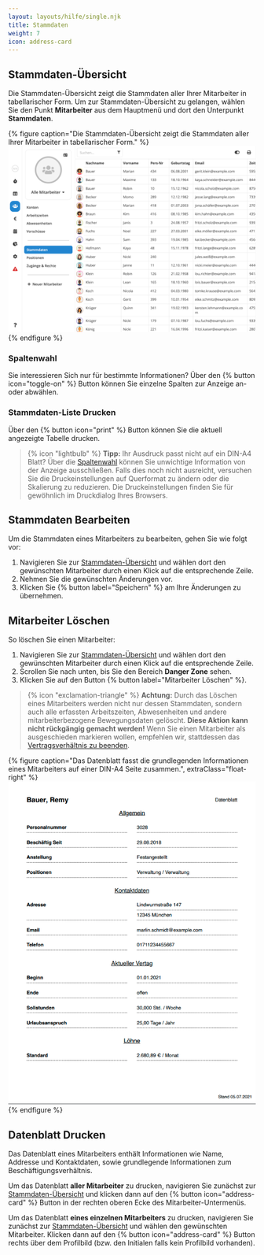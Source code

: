 ```yaml
---
layout: layouts/hilfe/single.njk
title: Stammdaten
weight: 7
icon: address-card
---
```


## Stammdaten-Übersicht

Die Stammdaten-Übersicht zeigt die Stammdaten aller Ihrer Mitarbeiter in tabellarischer Form. Um zur
Stammdaten-Übersicht zu gelangen, wählen Sie den Punkt **Mitarbeiter** aus dem Hauptmenü und dort den Unterpunkt
**Stammdaten**.

{% figure caption="Die Stammdaten-Übersicht zeigt die Stammdaten aller Ihrer Mitarbeiter in tabellarischer Form." %}
<img src="uebersicht.png" />
{% endfigure %}

### Spaltenwahl

Sie interessieren Sich nur für bestimmte Informationen? Über den {% button icon="toggle-on" %} Button können Sie einzelne Spalten zur Anzeige an- oder abwählen.

### Stammdaten-Liste Drucken

Über den {% button icon="print" %} Button können Sie die aktuell angezeigte Tabelle drucken.

> {% icon "lightbulb" %} **Tipp:** Ihr Ausdruck passt nicht auf ein DIN-A4 Blatt? Über die [Spaltenwahl](#spaltenwahl)
> können Sie unwichtige Information von der Anzeige ausschließen. Falls dies noch nicht ausreicht, versuchen Sie die
> Druckeinstellungen auf Querformat zu ändern oder die Skalierung zu reduzieren. Die Druckeinstellungen finden Sie für
> gewöhnlich im Druckdialog Ihres Browsers.

## Stammdaten Bearbeiten

Um die Stammdaten eines Mitarbeiters zu bearbeiten, gehen Sie wie folgt vor:

1. Navigieren Sie zur [Stammdaten-Übersicht](#stammdaten-übersicht) und wählen dort den gewünschten Mitarbeiter durch
   einen Klick auf die entsprechende Zeile.
2. Nehmen Sie die gewünschten Änderungen vor.
3. Klicken Sie {% button label="Speichern" %} am Ihre Änderungen zu übernehmen.

## Mitarbeiter Löschen

So löschen Sie einen Mitarbeiter:

1. Navigieren Sie zur [Stammdaten-Übersicht](#stammdaten-übersicht) und wählen dort den gewünschten Mitarbeiter durch
   einen Klick auf die entsprechende Zeile.
2. Scrollen Sie nach unten, bis Sie den Bereich **Danger Zone** sehen.
3. Klicken Sie auf den Button {% button label="Mitarbeiter Löschen" %}.

> {% icon "exclamation-triangle" %} **Achtung:** Durch das Löschen eines Mitarbeiters werden nicht nur dessen
> Stammdaten, sondern auch alle erfassten Arbeitszeiten, Abwesenheiten und andere mitarbeiterbezogene Bewegungsdaten
> gelöscht. **Diese Aktion kann nicht rückgängig gemacht werden!** Wenn Sie einen Mitarbeiter als ausgeschieden
> markieren wollen, empfehlen wir, stattdessen das [Vertragsverhältnis zu
> beenden](/hilfe/handbuch/vertrag/#vertrag-beenden).

{% figure caption="Das Datenblatt fasst die grundlegenden Informationen eines Mitarbeiters auf einer DIN-A4 Seite zusammen.", extraClass="float-right" %}
<img src="datenblatt.png" />
{% endfigure %}

## Datenblatt Drucken

Das Datenblatt eines Mitarbeiters enthält Informationen wie Name, Addresse und Kontaktdaten, sowie grundlegende
Informationen zum Beschäftigungsverhältnis.

Um das Datenblatt **aller Mitarbeiter** zu drucken, navigieren Sie zunächst zur
[Stammdaten-Übersicht](stammdaten-übersicht) und klicken dann auf den {% button icon="address-card" %} Button in der rechten oberen Ecke des Mitarbeiter-Untermenüs.

Um das Datenblatt **eines einzelnen Mitarbeiters** zu drucken, navigieren Sie zunächst zur
[Stammdaten-Übersicht](stammdaten-übersicht) und wählen den gewünschten Mitarbeiter. Klicken dann auf den {% button icon="address-card" %} Button rechts über dem Profilbild (bzw. den Initialen falls kein Profilbild vorhanden).
